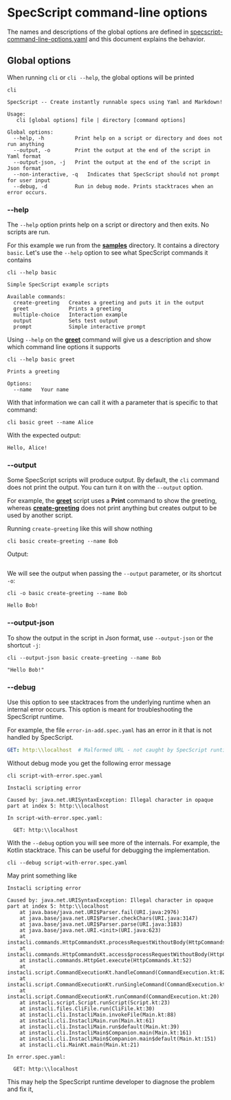 # SpecScript command-line options

The names and descriptions of the global options are defined
in [specscript-command-line-options.yaml](specscript-command-line-options.yaml) and this document explains the behavior.

## Global options

When running `cli` or `cli --help`, the global options will be printed

```shell cli
cli
```

```output
SpecScript -- Create instantly runnable specs using Yaml and Markdown!

Usage:
   cli [global options] file | directory [command options]

Global options:
  --help, -h          Print help on a script or directory and does not run anything
  --output, -o        Print the output at the end of the script in Yaml format
  --output-json, -j   Print the output at the end of the script in Json format
  --non-interactive, -q   Indicates that SpecScript should not prompt for user input
  --debug, -d         Run in debug mode. Prints stacktraces when an error occurs.
```

### --help

The `--help` option prints help on a script or directory and then exits. No scripts are run.

For this example we run from the **[samples](/samples)** directory. It contains a directory `basic`. Let's use the
`--help` option to see what SpecScript commands it contains

```shell cli cd=samples
cli --help basic
```

```output
Simple SpecScript example scripts

Available commands:
  create-greeting   Creates a greeting and puts it in the output
  greet             Prints a greeting
  multiple-choice   Interaction example
  output            Sets test output
  prompt            Simple interactive prompt
```

Using `--help` on the **[greet](/samples/basic/greet.spec.yaml)** command will give us a description and show which
command line options it supports

```shell cli cd=samples
cli --help basic greet
```

```output
Prints a greeting

Options:
  --name   Your name
```

With that information we can call it with a parameter that is specific to that command:

```shell cli cd=samples
cli basic greet --name Alice
```

With the expected output:

```output
Hello, Alice!
```

### --output

Some SpecScript scripts will produce output. By default, the `cli` command does not print the output. You can turn it on
with the
`--output` option.

For example, the **[greet](/samples/basic/greet.spec.yaml)** script uses a **Print** command to show the greeting,
whereas
**[create-greeting](/samples/basic/create-greeting.spec.yaml)** does not print anything but creates output to be used by
another script.

Running `create-greeting` like this will show nothing

```shell cli cd=samples
cli basic create-greeting --name Bob
```

Output:

```output
```

We will see the output when passing the `--output` parameter, or its shortcut `-o`:

```shell cli cd=samples
cli -o basic create-greeting --name Bob
```

```output
Hello Bob!
```

### --output-json

To show the output in the script in Json format, use `--output-json` or the shortcut  `-j`:

```shell cli cd=samples
cli --output-json basic create-greeting --name Bob
```

```output
"Hello Bob!"
```

### --debug

Use this option to see stacktraces from the underlying runtime when an internal error occurs. This option is meant for
troubleshooting the SpecScript runtime.

For example, the file `error-in-add.spec.yaml` has an error in it that is not handled by SpecScript.

```yaml file=script-with-error.spec.yaml
GET: http:\\localhost  # Malformed URL - not caught by SpecScript runtime
```

Without debug mode you get the following error message

```shell cli
cli script-with-error.spec.yaml
```

```output
Instacli scripting error

Caused by: java.net.URISyntaxException: Illegal character in opaque part at index 5: http:\\localhost

In script-with-error.spec.yaml:

  GET: http:\\localhost
```

With the `--debug` option you will see more of the internals. For example, the Kotlin stacktrace. This can be useful for
debugging the implementation.

```shell cli
cli --debug script-with-error.spec.yaml
```

May print something like

```
Instacli scripting error

Caused by: java.net.URISyntaxException: Illegal character in opaque part at index 5: http:\\localhost
	at java.base/java.net.URI$Parser.fail(URI.java:2976)
	at java.base/java.net.URI$Parser.checkChars(URI.java:3147)
	at java.base/java.net.URI$Parser.parse(URI.java:3183)
	at java.base/java.net.URI.<init>(URI.java:623)
	at instacli.commands.HttpCommandsKt.processRequestWithoutBody(HttpCommands.kt:150)
	at instacli.commands.HttpCommandsKt.access$processRequestWithoutBody(HttpCommands.kt:1)
	at instacli.commands.HttpGet.execute(HttpCommands.kt:52)
	at instacli.script.CommandExecutionKt.handleCommand(CommandExecution.kt:82)
	at instacli.script.CommandExecutionKt.runSingleCommand(CommandExecution.kt:59)
	at instacli.script.CommandExecutionKt.runCommand(CommandExecution.kt:20)
	at instacli.script.Script.runScript(Script.kt:23)
	at instacli.files.CliFile.run(CliFile.kt:30)
	at instacli.cli.InstacliMain.invokeFile(Main.kt:88)
	at instacli.cli.InstacliMain.run(Main.kt:61)
	at instacli.cli.InstacliMain.run$default(Main.kt:39)
	at instacli.cli.InstacliMain$Companion.main(Main.kt:161)
	at instacli.cli.InstacliMain$Companion.main$default(Main.kt:151)
	at instacli.cli.MainKt.main(Main.kt:21)

In error.spec.yaml:

  GET: http:\\localhost
```

This may help the SpecScript runtime developer to diagnose the problem and fix it,